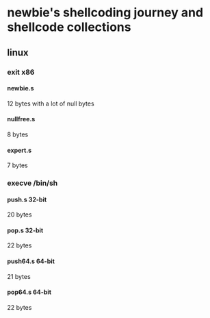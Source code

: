 # newbie's shellcoding journey and shellcode collections

## linux

### exit x86

#### newbie.s

12 bytes with a lot of null bytes

#### nullfree.s

8 bytes

#### expert.s

7 bytes


### execve /bin/sh

#### push.s 32-bit

20 bytes

#### pop.s 32-bit

22 bytes

#### push64.s 64-bit

21 bytes

#### pop64.s 64-bit

22 bytes
